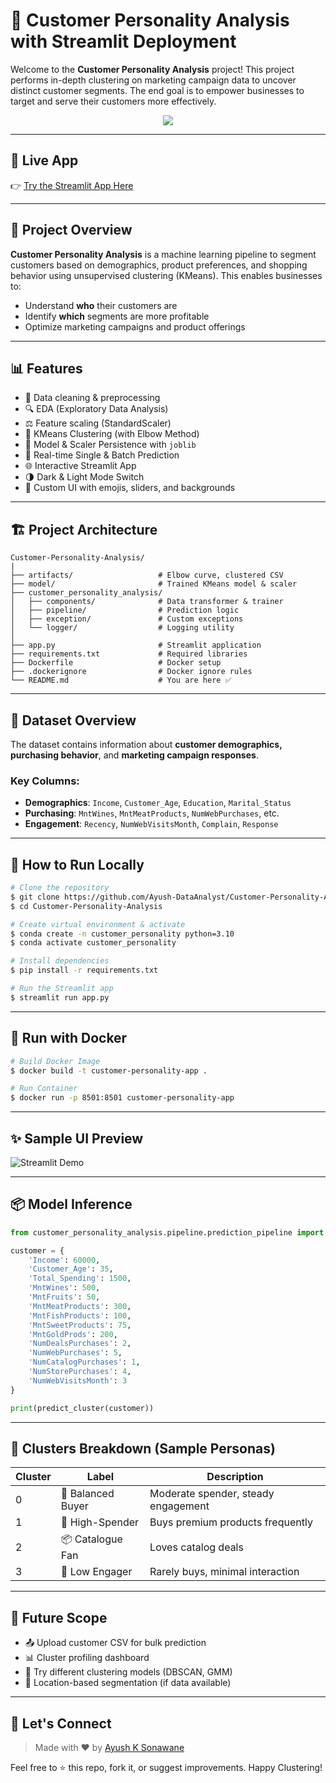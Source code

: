# 🧠 Customer Personality Analysis with Streamlit Deployment

Welcome to the **Customer Personality Analysis** project! This project performs in-depth clustering on marketing campaign data to uncover distinct customer segments. The end goal is to empower businesses to target and serve their customers more effectively.

<div align="center">
  <img src="https://images.unsplash.com/photo-1555209183-8facf96a4349?q=80&w=1925&auto=format&fit=crop&ixlib=rb-4.1.0&ixid=M3wxMjA3fDB8MHxwaG90by1wYWdlfHx8fGVufDB8fHx8fA%3D%3D"/>
</div>

---

## 🚀 Live App

👉 [Try the Streamlit App Here](https://customer-personality-analysis-ttkerkaphpwatgzpaeydvp.streamlit.app/)

---

## 🧩 Project Overview

**Customer Personality Analysis** is a machine learning pipeline to segment customers based on demographics, product preferences, and shopping behavior using unsupervised clustering (KMeans). This enables businesses to:

* Understand **who** their customers are
* Identify **which** segments are more profitable
* Optimize marketing campaigns and product offerings

---

## 📊 Features

* 🧼 Data cleaning & preprocessing
* 🔍 EDA (Exploratory Data Analysis)
* ⚖ Feature scaling (StandardScaler)
* 🔢 KMeans Clustering (with Elbow Method)
* 💾 Model & Scaler Persistence with `joblib`
* 🔮 Real-time Single & Batch Prediction
* 🌐 Interactive Streamlit App
* 🌗 Dark & Light Mode Switch
* 🎨 Custom UI with emojis, sliders, and backgrounds

---

## 🏗 Project Architecture

```
Customer-Personality-Analysis/
|
├── artifacts/                   # Elbow curve, clustered CSV
├── model/                       # Trained KMeans model & scaler
├── customer_personality_analysis/
│   ├── components/              # Data transformer & trainer
│   ├── pipeline/                # Prediction logic
│   ├── exception/               # Custom exceptions
│   └── logger/                  # Logging utility
│
├── app.py                       # Streamlit application
├── requirements.txt             # Required libraries
├── Dockerfile                   # Docker setup
├── .dockerignore                # Docker ignore rules
└── README.md                    # You are here ✅
```

---

## 📁 Dataset Overview

The dataset contains information about **customer demographics, purchasing behavior**, and **marketing campaign responses**.

### Key Columns:

* **Demographics**: `Income`, `Customer_Age`, `Education`, `Marital_Status`
* **Purchasing**: `MntWines`, `MntMeatProducts`, `NumWebPurchases`, etc.
* **Engagement**: `Recency`, `NumWebVisitsMonth`, `Complain`, `Response`

---

## 🧪 How to Run Locally

```bash
# Clone the repository
$ git clone https://github.com/Ayush-DataAnalyst/Customer-Personality-Analysis.git
$ cd Customer-Personality-Analysis

# Create virtual environment & activate
$ conda create -n customer_personality python=3.10
$ conda activate customer_personality

# Install dependencies
$ pip install -r requirements.txt

# Run the Streamlit app
$ streamlit run app.py
```

---

## 🐳 Run with Docker

```bash
# Build Docker Image
$ docker build -t customer-personality-app .

# Run Container
$ docker run -p 8501:8501 customer-personality-app
```

---

## ✨ Sample UI Preview

![Streamlit Demo](https://github.com/Ayush-DataAnalyst/Customer-Personality-Analysis/assets/preview-ui.jpg)

---

## 📦 Model Inference

```python
from customer_personality_analysis.pipeline.prediction_pipeline import predict_cluster

customer = {
    'Income': 60000,
    'Customer_Age': 35,
    'Total_Spending': 1500,
    'MntWines': 500,
    'MntFruits': 50,
    'MntMeatProducts': 300,
    'MntFishProducts': 100,
    'MntSweetProducts': 75,
    'MntGoldProds': 200,
    'NumDealsPurchases': 2,
    'NumWebPurchases': 5,
    'NumCatalogPurchases': 1,
    'NumStorePurchases': 4,
    'NumWebVisitsMonth': 3
}

print(predict_cluster(customer))
```

---

## 🎯 Clusters Breakdown (Sample Personas)

| Cluster | Label             | Description                         |
| ------- | ----------------- | ----------------------------------- |
| 0       | 🧘 Balanced Buyer | Moderate spender, steady engagement |
| 1       | 💼 High-Spender   | Buys premium products frequently    |
| 2       | 📦 Catalogue Fan  | Loves catalog deals                 |
| 3       | 🧃 Low Engager    | Rarely buys, minimal interaction    |

---

## 📌 Future Scope

* 📤 Upload customer CSV for bulk prediction
* 📊 Cluster profiling dashboard
* 🧠 Try different clustering models (DBSCAN, GMM)
* 📍 Location-based segmentation (if data available)

---

## 🤝 Let's Connect

> Made with ❤️ by [Ayush K Sonawane](https://github.com/Ayush-DataAnalyst)

Feel free to ⭐ this repo, fork it, or suggest improvements. Happy Clustering!
